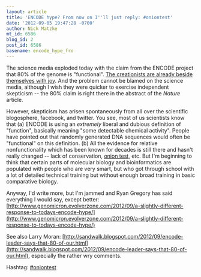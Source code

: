 ```yaml
---
layout: article
title: 'ENCODE hype? From now on I''ll just reply: #oniontest'
date: '2012-09-05 19:47:28 -0700'
author: Nick Matzke
mt_id: 6586
blog_id: 2
post_id: 6586
basename: encode_hype_fro
---
```

The science media exploded today with the claim from the ENCODE project that 80% of the genome is "functional".  [The creationists are already beside themselves with joy](http://www.evolutionnews.org/2012/09/junk_no_more_en_1064001.html).  And the problem cannot be blamed on the science media, although I wish they were quicker to exercise independent skepticism -- the 80% claim is right there in the abstract of the _Nature_ article.

However, skepticism has arisen spontaneously from all over the scientific blogosphere, facebook, and twitter.  You see, most of us scientists know that (a) ENCODE is using an _extremely_ liberal and dubious definition of "function", basically meaning "some detectable chemical activity".  People have pointed out that randomly generated DNA sequences would often be "functional" on this definition. (b) All the evidence for relative nonfunctionality which has been known for decades is still there and hasn't really changed -- lack of conservation, [onion test](http://www.genomicron.evolverzone.com/2007/04/onion-test/), etc.  But I'm beginning to think that certain parts of molecular biology and bioinformatics are populated with people who are very smart, but who got through school with a lot of detailed technical training but without enough broad training in basic comparative biology. 

Anyway, I'd write more, but I'm jammed and Ryan Gregory has said everything I would say, except better: [http://www.genomicron.evolverzone.com/2012/09/a-slightly-different-response-to-todays-encode-hype/](http://www.genomicron.evolverzone.com/2012/09/a-slightly-different-response-to-todays-encode-hype/)

See also Larry Moran: [http://sandwalk.blogspot.com/2012/09/encode-leader-says-that-80-of-our.html](http://sandwalk.blogspot.com/2012/09/encode-leader-says-that-80-of-our.html), especially the rather wry comments.

Hashtag: [#oniontest](https://twitter.com/#!/search/?q=%23oniontest&amp;src=hash)

